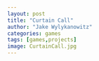 ```yaml
---
layout: post
title: "Curtain Call"
author: "Jake Wylykanowitz"
categories: games
tags: [games,projects]
image: CurtainCall.jpg
---
```

